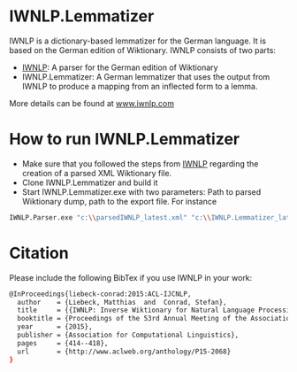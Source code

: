 # IWNLP.Lemmatizer
IWNLP is a dictionary-based lemmatizer for the German language. It is based on the German edition of Wiktionary. IWNLP consists of two parts:
* [IWNLP](https://github.com/Liebeck/IWNLP): A parser for the German edition of Wiktionary
* IWNLP.Lemmatizer: A German lemmatizer that uses the output from IWNLP to produce a mapping from an inflected form to a lemma.

More details can be found at www.iwnlp.com

# How to run IWNLP.Lemmatizer
* Make sure that you followed the steps from [IWNLP](https://github.com/Liebeck/IWNLP) regarding the creation of a parsed XML Wiktionary file.
* Clone IWNLP.Lemmatizer and build it
* Start IWNLP.Lemmatizer.exe with two parameters: Path to parsed Wiktionary dump, path to the export file. For instance
``` bash
IWNLP.Parser.exe "c:\\parsedIWNLP_latest.xml" "c:\\IWNLP.Lemmatizer_latest.xml"
```

# Citation
Please include the following BibTex if you use IWNLP in your work:
``` bash
@InProceedings{liebeck-conrad:2015:ACL-IJCNLP,
  author    = {Liebeck, Matthias  and  Conrad, Stefan},
  title     = {{IWNLP: Inverse Wiktionary for Natural Language Processing}},
  booktitle = {Proceedings of the 53rd Annual Meeting of the Association for Computational Linguistics and the 7th International Joint Conference on Natural Language Processing (Volume 2: Short Papers)},
  year      = {2015},
  publisher = {Association for Computational Linguistics},
  pages     = {414--418},
  url       = {http://www.aclweb.org/anthology/P15-2068}
}
```